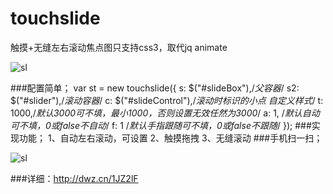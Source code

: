 # touchslide
触摸+无缝左右滚动焦点图只支持css3，取代jq animate

![sl](http://yuminjustin.cn/upload/20150919/481813734.jpg "sl") 

###配置简单；
        var st = new touchslide({
           s: $("#slideBox"),/*父容器*/
           s2: $("#slider"),/*滚动容器*/
           c: $("#slideControl"),/*滚动时标识的小点 自定义样式*/
           t: 1000,/*默认3000可不填，最小1000，否则设置无效任然为3000*/
           a: 1, /*默认自动可不填，0或false不自动*/
           f: 1 /*默认手指跟随可不填，0或false不跟随*/
       });
###实现功能；
         1、自动左右滚动，可设置
         2、触摸拖拽
         3、无缝滚动
###手机扫一扫；  

![sl](http://yuminjustin.cn/upload/qrcode/touchslide.jpg "sl") 

###详细：http://dwz.cn/1JZ2lF
